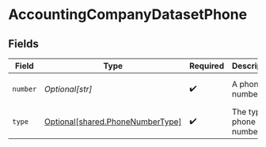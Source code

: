 # AccountingCompanyDatasetPhone


## Fields

| Field                                                                          | Type                                                                           | Required                                                                       | Description                                                                    | Example                                                                        |
| ------------------------------------------------------------------------------ | ------------------------------------------------------------------------------ | ------------------------------------------------------------------------------ | ------------------------------------------------------------------------------ | ------------------------------------------------------------------------------ |
| `number`                                                                       | *Optional[str]*                                                                | :heavy_check_mark:                                                             | A phone number.                                                                | +44 25691 154789                                                               |
| `type`                                                                         | [Optional[shared.PhoneNumberType]](undefined/models/shared/phonenumbertype.md) | :heavy_check_mark:                                                             | The type of phone number                                                       |                                                                                |